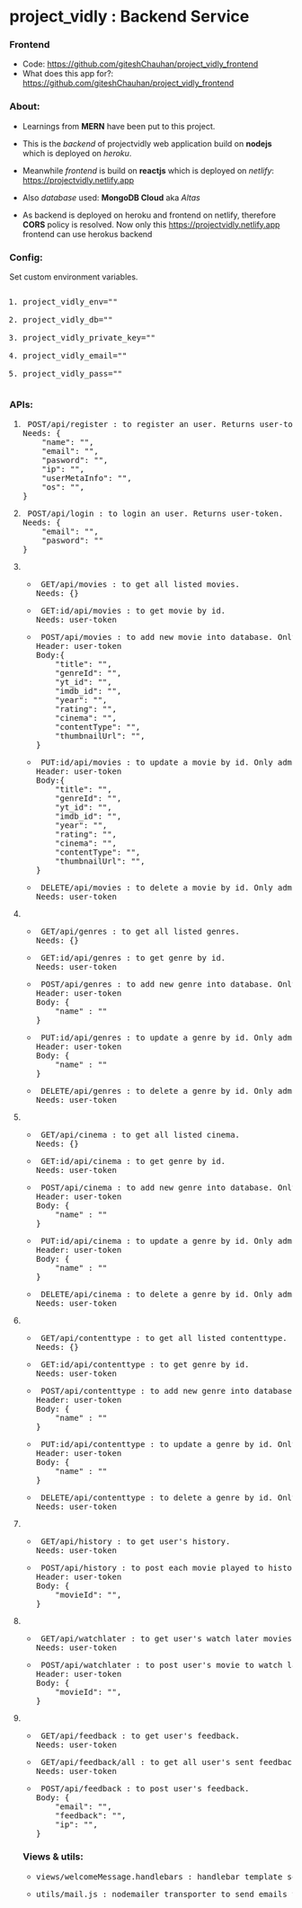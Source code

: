 <h1>project_vidly : Backend Service</h1>

<h3>Frontend</h3>

- Code: https://github.com/giteshChauhan/project_vidly_frontend
- What does this app for?: https://github.com/giteshChauhan/project_vidly_frontend

<h3>About:</h3>

- Learnings from <b>MERN</b> have been put to this project.

- This is the <i>backend</i> of projectvidly web application build on <b>nodejs</b> which is deployed on <i>heroku</i>.

- Meanwhile <i>frontend</i> is build on <b>reactjs</b> which is deployed on <i>netlify</i>: https://projectvidly.netlify.app

- Also <i>database</i> used: <b>MongoDB Cloud</b> aka <i>Altas</i>

- As backend is deployed on heroku and frontend on netlify, therefore <b>CORS</b> policy is resolved. Now only
  this https://projectvidly.netlify.app frontend can use herokus backend

<h3>Config:</h3>Set custom environment variables.
<pre><ol><li>project_vidly_env=""</li>
<li>project_vidly_db=""</li>
<li>project_vidly_private_key=""</li>
<li>project_vidly_email=""</li>
<li>project_vidly_pass=""</li></ol></pre>
<h3>APIs:</h3>

<ol>
<li><pre> POST/api/register : to register an user. Returns user-token.
Needs: {
    "name": "",
    "email": "",
    "pasword": "",
    "ip": "",
    "userMetaInfo": "",
    "os": "",
}</pre></li>
<li><pre> POST/api/login : to login an user. Returns user-token.
Needs: {
    "email": "",
    "pasword": ""
}</pre></li>

<li><ul>
<li><pre> GET/api/movies : to get all listed movies.
Needs: {}</pre></li>
<li><pre> GET:id/api/movies : to get movie by id.
Needs: user-token</pre></li>
<li><pre> POST/api/movies : to add new movie into database. Only admins can access.
Header: user-token
Body:{
    "title": "",
    "genreId": "",
    "yt_id": "",
    "imdb_id": "",
    "year": "",
    "rating": "",
    "cinema": "",
    "contentType": "",
    "thumbnailUrl": "",
} </pre></li>
<li><pre> PUT:id/api/movies : to update a movie by id. Only admins can access.
Header: user-token
Body:{
    "title": "",
    "genreId": "",
    "yt_id": "",
    "imdb_id": "",
    "year": "",
    "rating": "",
    "cinema": "",
    "contentType": "",
    "thumbnailUrl": "",
}</pre></li>
<li><pre> DELETE/api/movies : to delete a movie by id. Only admins can access.
Needs: user-token</pre></li>
</ul></li>

<li><ul>
<li><pre> GET/api/genres : to get all listed genres.
Needs: {}</pre></li>
<li><pre> GET:id/api/genres : to get genre by id.
Needs: user-token</pre></li>
<li><pre> POST/api/genres : to add new genre into database. Only admins can access.
Header: user-token
Body: {
    "name" : ""
}</pre></li>
<li><pre> PUT:id/api/genres : to update a genre by id. Only admins can access.
Header: user-token
Body: {
    "name" : ""
}</pre></li>
<li><pre> DELETE/api/genres : to delete a genre by id. Only admins can access.
Needs: user-token</pre></li>
</ul></li>

<li><ul>
<li><pre> GET/api/cinema : to get all listed cinema.
Needs: {}</pre></li>
<li><pre> GET:id/api/cinema : to get genre by id.
Needs: user-token</pre></li>
<li><pre> POST/api/cinema : to add new genre into database. Only admins can access.
Header: user-token
Body: {
    "name" : ""
}</pre></li>
<li><pre> PUT:id/api/cinema : to update a genre by id. Only admins can access.
Header: user-token
Body: {
    "name" : ""
}</pre></li>
<li><pre> DELETE/api/cinema : to delete a genre by id. Only admins can access.
Needs: user-token</pre></li>
</ul></li>

<li><ul>
<li><pre> GET/api/contenttype : to get all listed contenttype.
Needs: {}</pre></li>
<li><pre> GET:id/api/contenttype : to get genre by id.
Needs: user-token</pre></li>
<li><pre> POST/api/contenttype : to add new genre into database. Only admins can access.
Header: user-token
Body: {
    "name" : ""
}</pre></li>
<li><pre> PUT:id/api/contenttype : to update a genre by id. Only admins can access.
Header: user-token
Body: {
    "name" : ""
}</pre></li>
<li><pre> DELETE/api/contenttype : to delete a genre by id. Only admins can access.
Needs: user-token</pre></li>
</ul></li>

<li><ul>
<li><pre> GET/api/history : to get user's history.
Needs: user-token</pre></li>
<li><pre> POST/api/history : to post each movie played to history.
Header: user-token
Body: {
    "movieId": "",
}</pre></li>
</ul></li>

<li><ul>
<li><pre> GET/api/watchlater : to get user's watch later movies.
Needs: user-token</pre></li>
<li><pre> POST/api/watchlater : to post user's movie to watch later.
Header: user-token
Body: {
    "movieId": "",
}</pre></li>
</ul></li>

<li><ul>
<li><pre> GET/api/feedback : to get user's feedback.
Needs: user-token</pre></li>
<li><pre> GET/api/feedback/all : to get all user's sent feedbacks. Only admins can access.
Needs: user-token</pre></li>
<li><pre> POST/api/feedback : to post user's feedback.
Body: {
    "email": "",
    "feedback": "",
    "ip": "",
}
</ul></li>
<h3>Views & utils:</h3>
<ul>
<li><pre>views/welcomeMessage.handlebars : handlebar template sent via email when new user registers'.</pre></li>
<li><pre>utils/mail.js : nodemailer transporter to send emails to users.</pre></li>
</ul>

</ol>
